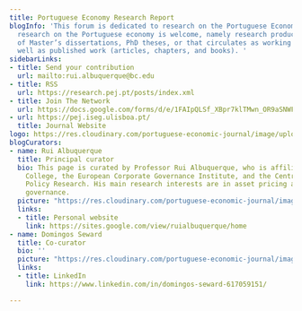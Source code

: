```yaml
---
title: Portuguese Economy Research Report
blogInfo: 'This forum is dedicated to research on the Portuguese Economy. All scientific
  research on the Portuguese economy is welcome, namely research produced in the context
  of Master’s dissertations, PhD theses, or that circulates as working papers, as
  well as published work (articles, chapters, and books). '
sidebarLinks:
- title: Send your contribution
  url: mailto:rui.albuquerque@bc.edu
- title: RSS
  url: https://research.pej.pt/posts/index.xml
- title: Join The Network
  url: https://docs.google.com/forms/d/e/1FAIpQLSf_XBpr7klTMwn_OR9aSNWFfmP9m663cqitoLqXwTidfNY9jQ/viewform
- url: https://pej.iseg.ulisboa.pt/
  title: Journal Website
logo: https://res.cloudinary.com/portuguese-economic-journal/image/upload/v1585913410/research_report/perr_logo_j8egle.svg
blogCurators:
- name: Rui Albuquerque
  title: Principal curator
  bio: This page is curated by Professor Rui Albuquerque, who is affiliated with Boston
    College, the European Corporate Governance Institute, and the Centre for Economic
    Policy Research. His main research interests are in asset pricing and corporate
    governance.
  picture: "https://res.cloudinary.com/portuguese-economic-journal/image/upload/v1585074958/research_report/rui_zarg8m.jpg"
  links:
  - title: Personal website
    link: https://sites.google.com/view/ruialbuquerque/home
- name: Domingos Seward
  title: Co-curator
  bio: ''
  picture: "https://res.cloudinary.com/portuguese-economic-journal/image/upload/v1600776415/research_report/domingos.jpg"
  links:
  - title: LinkedIn
    link: https://www.linkedin.com/in/domingos-seward-617059151/

---
```

